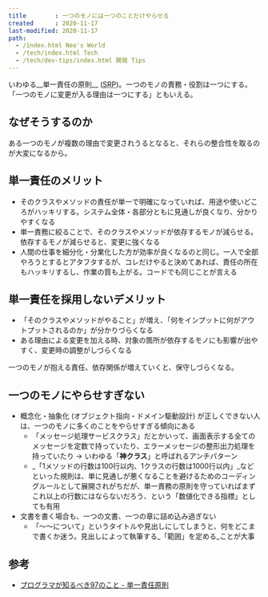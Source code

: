 ```yaml
---
title        : 一つのモノには一つのことだけやらせる
created      : 2020-11-17
last-modified: 2020-11-17
path:
  - /index.html Neo's World
  - /tech/index.html Tech
  - /tech/dev-tips/index.html 開発 Tips
---
```


いわゆる__単一責任の原則__ (<abbr title="Single Responsibility Principle">SRP</abbr>)。一つのモノの責務・役割は一つにする。「一つのモノに変更が入る理由は一つにする」ともいえる。


## なぜそうするのか

ある一つのモノが複数の理由で変更されうるとなると、それらの整合性を取るのが大変になるから。


## 単一責任のメリット

- そのクラスやメソッドの責任が単一で明確になっていれば、用途や使いどころがハッキリする。システム全体・各部分ともに見通しが良くなり、分かりやすくなる
- 単一責務に絞ることで、そのクラスやメソッドが依存するモノが減らせる。依存するモノが減らせると、変更に強くなる
- 人間の仕事を細分化・分業化した方が効率が良くなるのと同じ。一人で全部やろうとするとアタフタするが、コレだけやると決めてあれば、責任の所在もハッキリするし、作業の質も上がる。コードでも同じことが言える


## 単一責任を採用しないデメリット

- 「そのクラスやメソッドがやること」が増え、「何をインプットに何がアウトプットされるのか」が分かりづらくなる
- ある理由による変更を加える時、対象の箇所が依存するモノにも影響が出やすく、変更時の調整がしづらくなる

一つのモノが抱える責任、依存関係が増えていくと、保守しづらくなる。


## 一つのモノにやらせすぎない

- 概念化・抽象化 (オブジェクト指向・ドメイン駆動設計) が正しくできない人は、一つのモノに多くのことをやらせすぎる傾向にある
  - 「メッセージ処理サービスクラス」だとかいって、画面表示する全てのメッセージを定数で持っていたり、エラーメッセージの整形出力処理を持っていたり → いわゆる「__神クラス__」と呼ばれるアンチパターン
  - _「1メソッドの行数は100行以内、1クラスの行数は1000行以内」_などといった規則は、単に見通しが悪くなることを避けるためのコーディングルールとして展開されがちだが、単一責務の原則を守っていればまずこれ以上の行数にはならないだろう、という「数値化できる指標」としても有用
- 文書を書く場合も、一つの文書、一つの章に詰め込み過ぎない
  - 「〜〜について」というタイトルや見出しにしてしまうと、何をどこまで書くか迷う。見出しによって執筆する_「範囲」を定める_ことが大事


## 参考

- [プログラマが知るべき97のこと - 単一責任原則](https://プログラマが知るべき97のこと.com/%E3%82%A8%E3%83%83%E3%82%BB%E3%82%A4/%E5%8D%98%E4%B8%80%E8%B2%AC%E4%BB%BB%E5%8E%9F%E5%89%87/)
